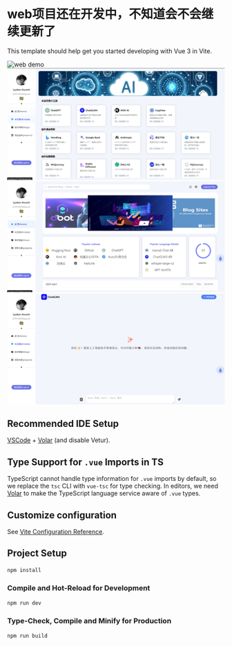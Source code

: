 # web项目还在开发中，不知道会不会继续更新了

This template should help get you started developing with Vue 3 in Vite.

![web demo](./githubshow/屏幕截图%202024-04-09%20233851.png)
![web demo](./githubshow/屏幕截图%202024-04-14%20161231.png)
![web demo](./githubshow/屏幕截图%202024-04-14%20161337.png)
![web demo](./githubshow/屏幕截图%202024-04-14%20195319.png)

## Recommended IDE Setup

[VSCode](https://code.visualstudio.com/) + [Volar](https://marketplace.visualstudio.com/items?itemName=Vue.volar) (and disable Vetur).

## Type Support for `.vue` Imports in TS

TypeScript cannot handle type information for `.vue` imports by default, so we replace the `tsc` CLI with `vue-tsc` for type checking. In editors, we need [Volar](https://marketplace.visualstudio.com/items?itemName=Vue.volar) to make the TypeScript language service aware of `.vue` types.

## Customize configuration

See [Vite Configuration Reference](https://vitejs.dev/config/).

## Project Setup

```sh
npm install
```

### Compile and Hot-Reload for Development

```sh
npm run dev
```

### Type-Check, Compile and Minify for Production

```sh
npm run build
```
